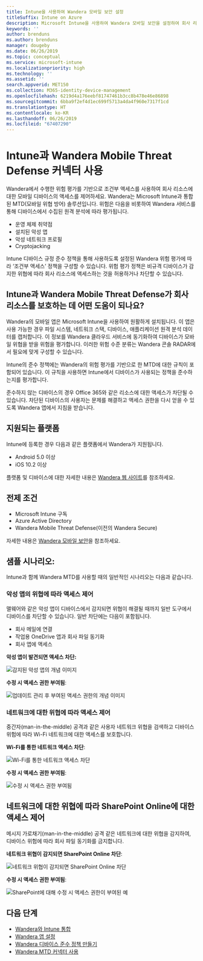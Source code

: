 ```yaml
---
title: Intune을 사용하여 Wandera 모바일 보안 설정
titleSuffix: Intune on Azure
description: Microsoft Intune을 사용하여 Wandera 모바일 보안을 설정하여 회사 리소스의 모바일 디바이스 액세스를 제어하는 방법입니다.
keywords: ''
author: brenduns
ms.author: brenduns
manager: dougeby
ms.date: 06/26/2019
ms.topic: conceptual
ms.service: microsoft-intune
ms.localizationpriority: high
ms.technology: ''
ms.assetid: ''
search.appverid: MET150
ms.collection: M365-identity-device-management
ms.openlocfilehash: 6219d4a176eebf81747461b3cc8b478e46e86898
ms.sourcegitcommit: 6bba9f2ef4d1ec699f5713a4da4f960e7317f1cd
ms.translationtype: HT
ms.contentlocale: ko-KR
ms.lasthandoff: 06/26/2019
ms.locfileid: "67407290"
---
```

# <a name="wandera-mobile-threat-defense-connector-with-intune"></a>Intune과 Wandera Mobile Threat Defense 커넥터 사용  

Wandera에서 수행한 위험 평가를 기반으로 조건부 액세스를 사용하여 회사 리소스에 대한 모바일 디바이스의 액세스를 제어하세요. Wandera는 Microsoft Intune과 통합된 MTD(모바일 위협 방어) 솔루션입니다.  위험은 다음을 비롯하여 Wandera 서비스를 통해 디바이스에서 수집된 원격 분석에 따라 평가됩니다.
- 운영 체제 취약점
- 설치된 악성 앱
- 악성 네트워크 프로필
- Cryptojacking

Intune 디바이스 규정 준수 정책을 통해 사용하도록 설정된 Wandera 위험 평가에 따라 ‘조건부 액세스’ 정책을 구성할 수 있습니다.  위험 평가 정책은 비규격 디바이스가 감지한 위협에 따라 회사 리소스에 액세스하는 것을 허용하거나 차단할 수 있습니다.  


## <a name="how-do-intune-and-wandera-mobile-threat-defense-help-protect-your-company-resources"></a>Intune과 Wandera Mobile Threat Defense가 회사 리소스를 보호하는 데 어떤 도움이 되나요?  

Wandera의 모바일 앱은 Microsoft Intune을 사용하여 원활하게 설치됩니다. 이 앱은 사용 가능한 경우 파일 시스템, 네트워크 스택, 디바이스, 애플리케이션 원격 분석 데이터를 캡처합니다. 이 정보를 Wandera 클라우드 서비스에 동기화하여 디바이스가 모바일 위협을 받을 위험을 평가합니다. 이러한 위험 수준 분류는 Wandera 콘솔 RADAR에서 필요에 맞게 구성할 수 있습니다.

Intune의 준수 정책에는 Wandera의 위험 평가를 기반으로 한 MTD에 대한 규칙이 포함되어 있습니다. 이 규칙을 사용하면 Intune에서 디바이스가 사용되는 정책을 준수하는지를 평가합니다.

준수하지 않는 디바이스의 경우 Office 365와 같은 리소스에 대한 액세스가 차단될 수 있습니다. 차단된 디바이스의 사용자는 문제를 해결하고 액세스 권한을 다시 얻을 수 있도록 Wandera 앱에서 지침을 받습니다.

## <a name="supported-platforms"></a>지원되는 플랫폼  

Intune에 등록한 경우 다음과 같은 플랫폼에서 Wandera가 지원됩니다.

- Android 5.0 이상  
- iOS 10.2 이상  

플랫폼 및 디바이스에 대한 자세한 내용은 [Wandera 웹 사이트](https://www.wandera.com/why-wandera/features/device-support/)를 참조하세요.

## <a name="prerequisites"></a>전제 조건  

- Microsoft Intune 구독  
- Azure Active Directory  
- Wandera Mobile Threat Defense(이전의 Wandera Secure)  

자세한 내용은 [Wandera 모바일 보안](https://www.wandera.com/mobile-security/)을 참조하세요.
 
## <a name="sample-scenarios"></a>샘플 시나리오:

Intune과 함께 Wandera MTD를 사용할 때의 일반적인 시나리오는 다음과 같습니다.

### <a name="control-access-based-on-threats-from-malicious-apps"></a>악성 앱의 위협에 따라 액세스 제어  

맬웨어와 같은 악성 앱이 디바이스에서 감지되면 위협이 해결될 때까지 일반 도구에서 디바이스를 차단할 수 있습니다. 일반 차단에는 다음이 포함됩니다.  
- 회사 메일에 연결  
- 작업용 OneDrive 앱과 회사 파일 동기화  
- 회사 앱에 액세스  

**악성 앱이 발견되면 액세스 차단:**

![감지된 악성 앱의 개념 이미지](./media/wandera-mtd-connector/wandera-malicious-apps-blocked.png)  

**수정 시 액세스 권한 부여됨**: 

![업데이트 관리 후 부여된 액세스 권한의 개념 이미지](./media/wandera-mtd-connector/wandera-malicious-apps-unblocked.png)


### <a name="control-access-based-on-threat-to-network"></a>네트워크에 대한 위협에 따라 액세스 제어  

중간자(man-in-the-middle) 공격과 같은 사용자 네트워크 위협을 검색하고 디바이스 위험에 따라 Wi-Fi 네트워크에 대한 액세스를 보호합니다.  

**Wi-Fi를 통한 네트워크 액세스 차단**:  

![Wi-Fi를 통한 네트워크 액세스 차단](./media/wandera-mtd-connector/wandera-network-wifi-blocked.png)

**수정 시 액세스 권한 부여됨**:  

![수정 시 액세스 권한 부여됨](./media/wandera-mtd-connector/wandera-network-wifi-unblocked.png)  

## <a name="control-access-to-sharepoint-online-based-on-threat-to-network"></a>네트워크에 대한 위협에 따라 SharePoint Online에 대한 액세스 제어

메시지 가로채기(man-in-the-middle) 공격 같은 네트워크에 대한 위협을 감지하여, 디바이스 위험에 따라 회사 파일 동기화를 금지합니다.

**네트워크 위협이 감지되면 SharePoint Online 차단**:  

![네트워크 위협이 감지되면 SharePoint Online 차단](./media/wandera-mtd-connector/wandera-network-spo-blocked.png)  


**수정 시 액세스 권한 부여됨**:  

![SharePoint에 대해 수정 시 액세스 권한이 부여된 예](./media/wandera-mtd-connector/wandera-network-spo-unblocked.png)  

## <a name="next-steps"></a>다음 단계

- [Wandera와 Intune 통합](Wandera-mtd-connector-integration.md)
- [Wandera 앱 설정](mtd-apps-ios-app-configuration-policy-add-assign.md)
- [Wandera 디바이스 준수 정책 만들기](mtd-device-compliance-policy-create.md)
- [Wandera MTD 커넥터 사용](mtd-connector-enable.md)
